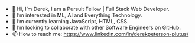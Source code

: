 - 👋 Hi, I’m Derek, I am a Pursuit Fellow | Full Stack Web Developer.
- 👀 I’m interested in ML, AI and Everything Technology.
- 🌱 I’m currently learning JavaScript, HTML, CSS.
- 💞️ I’m looking to collaborate with other Software Engineers on GitHub.
- 📫 How to reach me: https://www.linkedin.com/in/derekpeterson-plutus/

<!---
derekpeterson-plutus/derekpeterson-plutus is a ✨ special ✨ repository because its `README.md` (this file) appears on your GitHub profile.
You can click the Preview link to take a look at your changes.
--->
